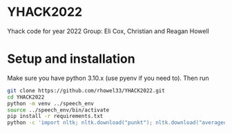 # YHACK2022
Yhack code for year 2022
Group: Eli Cox, Christian and Reagan Howell

# Setup and installation
Make sure you have python 3.10.x (use pyenv if you need to). Then run
```bash
git clone https://github.com/rhowel33/YHACK2022.git
cd YHACK2022
python -m venv ../speech_env
source ../speech_env/bin/activate
pip install -r requirements.txt
python -c 'import nltk; nltk.download("punkt"); nltk.download("averaged_perceptron_tagger")'
```
